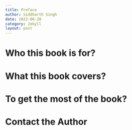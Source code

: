 ```yaml
---
title: Preface
author: Siddharth Singh
date: 2022-06-20
category: Jekyll
layout: post
---
```


# Who this book is for?

# What this book covers?

# To get the most of the book?

# Contact the Author
